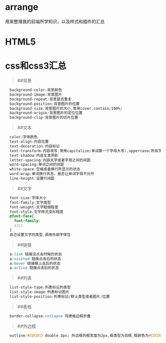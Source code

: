 # arrange
用来整理我的前端所学知识，以及样式和插件的汇总
# HTML5
# css和css3汇总
>##背景
~~~css
  background-color:背景颜色
  background-image:背景图片
  background-repeat:背景是否重复
  background-position:背景图片的位置
  background-size:背景图片的大小,常用cover,contain(100%)
  background-origin:背景图片的定位位置
  background-clip:背景图片的切片位置
~~~
>##文本
~~~css
  color:字体颜色
  text-align:内容位置
  text-decoration:内容标记
  text-transform:内容改写,常用capitalize(单词第一个字母大写),uppercase(所有字母都大写),lowercase(所有字母都小写)
  text-shadow:内容文本阴影
  letter-spacing:内容文字或者字母之间的间距
  word-spacing:单词之间的间距
  white-space:空格或者换行所显示的状态
  word-wrap:单词换行状态，是否让单词字母不分开
  line-height:设置行间距
~~~
>##文字
~~~css
  font-size:字体大小
  font-family:文字类型
  font-weight:文字粗细程度
  font-style:文字样式变形程度
  @font-face{
    font-family:
    src:
  }
  自己设置文字的类型,调用外部字体包
~~~
>##链接
~~~css
  a:link 链接没点击时候的状态
  a:visited 链接点击后的状态
  a:hover 链接移上去后的状态
  a:active 链接点击后的状态
~~~
>##列表
~~~css
  list-style-type:列表标记的类型
  list-style-image:列表标记图片
  list-style-position:列表标记(默认类型或者图片)位置
~~~
>##表格
~~~css
  border-collapse:collapse 将表格边框折叠
~~~
>##外边框
~~~css
  outline:#CDCDCD double 3px; 外边框的框宽度为2px,框类型为双框,框颜色为#CDCDCD(浅灰色)
~~~
